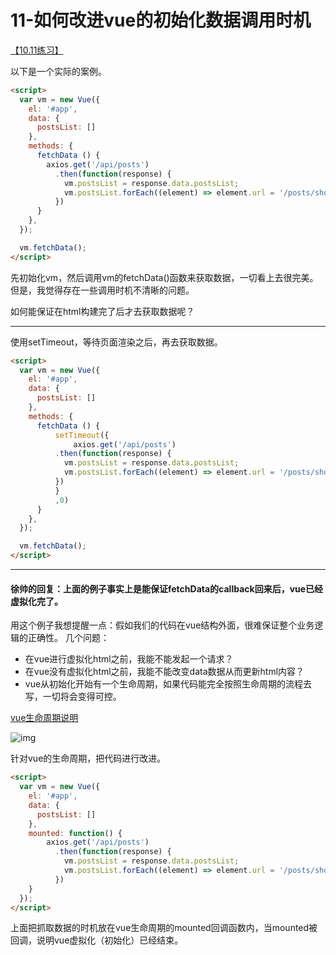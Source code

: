 # 11-如何改进vue的初始化数据调用时机

[【10.11练习】](http://xugaoyang.com/post/59ddbf98da515e18113d3c04)

以下是一个实际的案例。

```html
<script>
  var vm = new Vue({
    el: '#app',
    data: {
      postsList: []
    },
    methods: {
      fetchData () {
        axios.get('/api/posts')
          .then(function(response) {
            vm.postsList = response.data.postsList;
            vm.postsList.forEach((element) => element.url = '/posts/show?id=' + element._id);
          })
      }
    },
  });

  vm.fetchData();
</script>
```

先初始化vm，然后调用vm的fetchData()函数来获取数据，一切看上去很完美。 但是，我觉得存在一些调用时机不清晰的问题。

如何能保证在html构建完了后才去获取数据呢？

---

使用setTimeout，等待页面渲染之后，再去获取数据。

```html
<script>
  var vm = new Vue({
    el: '#app',
    data: {
      postsList: []
    },
    methods: {
      fetchData () {
          setTimeout({
              axios.get('/api/posts')
          .then(function(response) {
            vm.postsList = response.data.postsList;
            vm.postsList.forEach((element) => element.url = '/posts/show?id=' + element._id);
          })
          }
          ,0)
      }
    },
  });

  vm.fetchData();
</script>
```

------

#### 徐帅的回复：上面的例子事实上是能保证fetchData的callback回来后，vue已经虚拟化完了。

用这个例子我想提醒一点：假如我们的代码在vue结构外面，很难保证整个业务逻辑的正确性。 几个问题：

- 在vue进行虚拟化html之前，我能不能发起一个请求？
- 在vue没有虚拟化html之前，我能不能改变data数据从而更新html内容？
- vue从初始化开始有一个生命周期，如果代码能完全按照生命周期的流程去写，一切将会变得可控。

[vue生命周期说明](https://cn.vuejs.org/v2/guide/instance.html)

![img](https://cn.vuejs.org/images/lifecycle.png)

针对vue的生命周期，把代码进行改进。

```html
<script>
  var vm = new Vue({
    el: '#app',
    data: {
      postsList: []
    },
    mounted: function() {
        axios.get('/api/posts')
          .then(function(response) {
            vm.postsList = response.data.postsList;
            vm.postsList.forEach((element) => element.url = '/posts/show?id=' + element._id);
          })
    }
  });
</script>
```

上面把抓取数据的时机放在vue生命周期的mounted回调函数内，当mounted被回调，说明vue虚拟化（初始化）已经结束。